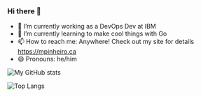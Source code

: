 ### Hi there 👋

<!--
**mjpin7/mjpin7** is a ✨ _special_ ✨ repository because its `README.md` (this file) appears on your GitHub profile. -->


- 🔭 I’m currently working as a DevOps Dev at IBM
- 🌱 I’m currently learning to make cool things with Go
- 📫 How to reach me: Anywhere! Check out my site for details https://mpinheiro.ca
- 😄 Pronouns: he/him

![My GitHub stats](https://github-readme-stats.vercel.app/api?username=mjpin7&count_private=false&show_icons=true&include_all_commits=true&theme=merko)

![Top Langs](https://github-readme-stats.vercel.app/api/top-langs/?username=mjpin7&layout=compact&theme=merko)

